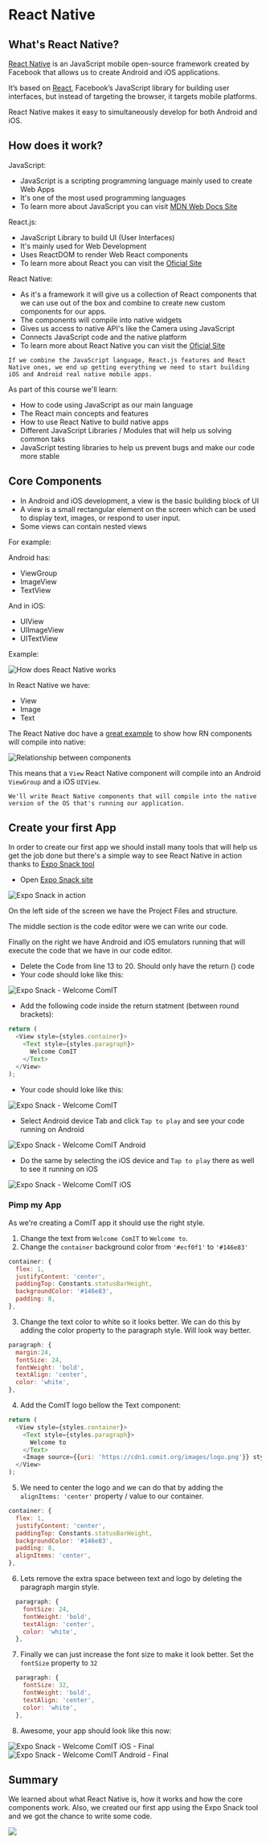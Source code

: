 # React Native

## What's React Native?

[React Native](https://reactnative.dev) is an JavaScript mobile open-source framework created by Facebook that allows us to create Android and iOS applications.

It’s based on [React](https://reactjs.org), Facebook’s JavaScript library for building user interfaces, but instead of targeting the browser, it targets mobile platforms. 

React Native makes it easy to simultaneously develop for both Android and iOS.

## How does it work?

JavaScript:

* JavaScript is a scripting programming language mainly used to create Web Apps
* It's one of the most used programming languages
* To learn more about JavaScript you can visit [MDN Web Docs Site](https://developer.mozilla.org/en-US/docs/Learn/JavaScript/First_steps/What_is_JavaScrip)

React.js:
 
* JavaScript Library to build UI (User Interfaces)
* It's mainly used for Web Development
* Uses ReactDOM to render Web React components
* To learn more about React you can visit the [Oficial Site](https://reactjs.org)

 React Native:

 * As it's a framework it will give us a collection of React components that we can use out of the box and combine to create new custom components for our apps.
 * The components will compile into native widgets
 * Gives us access to native API's like the Camera using JavaScript
 * Connects JavaScript code and the native platform
 * To learn more about React Native you can visit the [Oficial Site](https://reactnative.dev)

```
If we combine the JavaScript language, React.js features and React Native ones, we end up getting everything we need to start building iOS and Android real native mobile apps.
```

As part of this course we'll learn:

* How to code using JavaScript as our main language
* The React main concepts and features
* How to use React Native to build native apps
* Different JavaScript Libraries / Modules that will help us solving common taks
* JavaScript testing libraries to help us prevent bugs and make our code more stable

## Core Components

* In Android and iOS development, a view is the basic building block of UI
* A view is a small rectangular element on the screen which can be used to display text, images, or respond to user input. 
* Some views can contain nested views

For example:

Android has:
* ViewGroup
* ImageView
* TextView

And in iOS:
* UIView
* UIImageView
* UITextView

Example:

![How does React Native works](./assets/diagram_ios_android_views.svg)

In React Native we have:

* View
* Image
* Text

The React Native doc have a [great example](https://reactnative.dev/docs/intro-react-native-components) to show how RN components will compile into native:

![Relationship between components](./assets/components.png)

This means that a `View` React Native component will compile into an Android `ViewGroup` and a iOS `UIView`. 

```
We'll write React Native components that will compile into the native version of the OS that's running our application.
```

## Create your first App

In order to create our first app we should install many tools that will help us get the job done but there's a simple way to see React Native in action thanks to [Expo Snack tool](https://snack.expo.io)

* Open [Expo Snack site](https://snack.expo.io)

![Expo Snack in action](./assets/expo_snack_in_action.png)

On the left side of the screen we have the Project Files and structure.

The middle section is the code editor were we can write our code.

Finally on the right we have Android and iOS emulators running that will execute the code that we have in our code editor.

* Delete the Code from line 13 to 20. Should only have the return () code
* Your code should loke like this:

![Expo Snack - Welcome ComIT](./assets/expo_snack_welcome_comit_empty.png)

* Add the following code inside the return statment (between round brackets):
```js
return (
  <View style={styles.container}>
    <Text style={styles.paragraph}>
      Welcome ComIT
    </Text>
  </View>
);
```
* Your code should loke like this:

![Expo Snack - Welcome ComIT](./assets/expo_snack_welcome_comit.png)

* Select Android device Tab and click `Tap to play` and see your code running on Android

![Expo Snack - Welcome ComIT Android](./assets/expo_snack_welcome_comit_android.png)

* Do the same by selecting the iOS device and `Tap to play` there as well to see it running on iOS

![Expo Snack - Welcome ComIT iOS](./assets/expo_snack_welcome_comit_ios.png)

### Pimp my App

As we're creating a ComIT app it should use the right style.

1. Change the text from `Welcome ComIT` to `Welcome to`.
2. Change the `container` background color from `'#ecf0f1'` to `'#146e83'`

```js
container: {
  flex: 1,
  justifyContent: 'center',
  paddingTop: Constants.statusBarHeight,
  backgroundColor: '#146e83',
  padding: 8,
},
```
3. Change the text color to white so it looks better. We can do this by adding the color property to the paragraph style. Will look way better.

```js
paragraph: {
  margin:24,
  fontSize: 24,
  fontWeight: 'bold',
  textAlign: 'center',
  color: 'white',
},
```
4. Add the ComIT logo bellow the Text component:

```js
return (
  <View style={styles.container}>
    <Text style={styles.paragraph}>
      Welcome to
    </Text>
    <Image source={{uri: 'https://cdn1.comit.org/images/logo.png'}} style={{width: 115, height: 52}} />
  </View>
);
```
5. We need to center the logo and we can do that by adding the `alignItems: 'center'` property / value to our container.

```js
container: {
  flex: 1,
  justifyContent: 'center',
  paddingTop: Constants.statusBarHeight,
  backgroundColor: '#146e83',
  padding: 8,
  alignItems: 'center',
},
```
6. Lets remove the extra space between text and logo by deleting the paragraph margin style.

```js
  paragraph: {
    fontSize: 24,
    fontWeight: 'bold',
    textAlign: 'center',
    color: 'white',
  },
```

7. Finally we can just increase the font size to make it look better. Set the `fontSize` property to `32`

```js
  paragraph: {
    fontSize: 32,
    fontWeight: 'bold',
    textAlign: 'center',
    color: 'white',
  },
```

8. Awesome, your app should look like this now:

![Expo Snack - Welcome ComIT iOS - Final](./assets/expo_snack_welcome_comit_ios_final.png) 
![Expo Snack - Welcome ComIT Android - Final](./assets/expo_snack_welcome_comit_android_final.png)


## Summary

We learned about what React Native is, how it works and how the core components work. Also, we created our first app using the Expo Snack tool and we got the chance to write some code.

![](./assets/celebration.gif)
